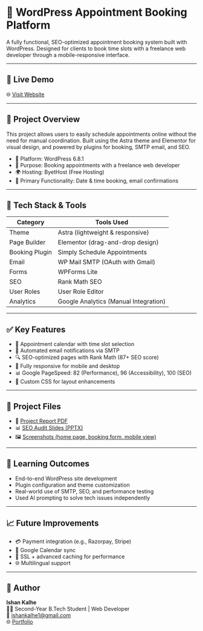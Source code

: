 # 📅 WordPress Appointment Booking Platform

A fully functional, SEO-optimized appointment booking system built with WordPress. Designed for clients to book time slots with a freelance web developer through a mobile-responsive interface.

---

## 🚀 Live Demo
🌐 [Visit Website](https://ishankwordpress.byethost7.com)

---

## 📌 Project Overview

This project allows users to easily schedule appointments online without the need for manual coordination. Built using the Astra theme and Elementor for visual design, and powered by plugins for booking, SMTP email, and SEO.

- 🔧 Platform: WordPress 6.8.1
- 🧠 Purpose: Booking appointments with a freelance web developer
- 🌍 Hosting: ByetHost (Free Hosting)
- 📅 Primary Functionality: Date & time booking, email confirmations

---

## 🎨 Tech Stack & Tools

| Category          | Tools Used                           |
|------------------|--------------------------------------|
| Theme            | Astra (lightweight & responsive)     |
| Page Builder     | Elementor (drag-and-drop design)     |
| Booking Plugin   | Simply Schedule Appointments         |
| Email            | WP Mail SMTP (OAuth with Gmail)      |
| Forms            | WPForms Lite                         |
| SEO              | Rank Math SEO                        |
| User Roles       | User Role Editor                     |
| Analytics        | Google Analytics (Manual Integration)|

---

## ✅ Key Features

- 📅 Appointment calendar with time slot selection
- 📧 Automated email notifications via SMTP
- 🔍 SEO-optimized pages with Rank Math (87+ SEO score)
- 📱 Fully responsive for mobile and desktop
- 📊 Google PageSpeed: 82 (Performance), 96 (Accessibility), 100 (SEO)
- 📝 Custom CSS for layout enhancements

---

## 📂 Project Files

- 📄 [Project Report PDF](https://docs.google.com/presentation/d/1eLgPv1Tp1OK4CLpyBMMXbVWd7pkHUn5S/edit?usp=sharing&ouid=116003516371983334784&rtpof=true&sd=true) 
- 📊 [SEO Audit Slides (PPTX)](https://drive.google.com/file/d/1CYk86JnB2NgTct0UsKHuTNuYTnPoiv3o/view?usp=sharing)
- 🖼️ [Screenshots (home page, booking form, mobile view)](https://drive.google.com/file/d/1_Eyw7NCWr7rNsOeozNRuRKkP_HXu_a7B/view?usp=sharing)

---

## 🧠 Learning Outcomes

- End-to-end WordPress site development
- Plugin configuration and theme customization
- Real-world use of SMTP, SEO, and performance testing
- Used AI prompting to solve tech issues independently

---

## 📈 Future Improvements

- 💳 Payment integration (e.g., Razorpay, Stripe)
- 📅 Google Calendar sync
- 🔐 SSL + advanced caching for performance
- 🌐 Multilingual support

---

## 🙌 Author

**Ishan Kalhe**  
🧑‍💻 Second-Year B.Tech Student | Web Developer  
📧 ishankalhe1@gmail.com  
🌐 [Portfolio](https://ishankalhe911.github.io/portfolio/)

